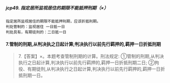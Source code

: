 ##### jcp49. 指定居所监视居住的期限不能抵押刑期（×）
    指定居所监视居住的期限不能抵押刑期，应该折抵刑期。
    判处管制的：监视居住 一日抵一日
    判处具有，有期徒刑的：二日抵一日
    
#### 7.管制的刑期,从判决执之日起计算;判决执行以前先行羁押的,羁押一日折抵刑期
>   7.【答案】×。本题考查管制刑期的计算。刑法规定:
    ①管制的刑期,从判决执行之日起计算,判决执行以前先行羁押的,羁押一日折抵刑期二日;
    ②拘役、有期徒刑,从判决执行之日起计算,判决执行以前先行羁押的,羁押一日折抵刑期一日。
